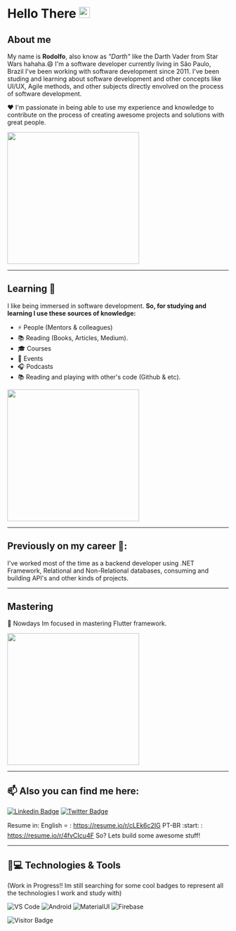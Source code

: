 <!--
**darthrodolfo/darthrodolfo** is a ✨ _special_ ✨ repository because its `README.md` (this file) appears on your GitHub profile.

Here are some ideas to get you started:

- 🔭 I’m currently working on ...
- 🌱 I’m currently learning ...
- 👯 I’m looking to collaborate on ...
- 🤔 I’m looking for help with ...
- 💬 Ask me about ...
- 📫 How to reach me: ...
- 😄 Pronouns: ...
- ⚡ Fun fact: ...
-->


# Hello There <img src="https://media.giphy.com/media/hvRJCLFzcasrR4ia7z/giphy.gif" width="25px"></a>

## About me
My name is **Rodolfo**, also know as *"Darth"* like the Darth Vader from Star Wars hahaha.😄
I'm a software developer currently living in São Paulo, Brazil 
I've been working with software development since 2011. I've been studing and learning about software development and other concepts like UI/UX, Agile methods, and other subjects directly envolved on the process of software development. 

:heart: I'm passionate in being able to use my experience and knowledge to contribute on the process of creating awesome projects and solutions with great people.

<img src="https://media1.tenor.com/images/86f2936e3b4e83969d4096dc3a2635b2/tenor.gif" width="300px">

<hr>

## Learning 🧠 
I like being immersed in software development.
**So, for studying and learning I use these sources of knowledge:**
- ⚡ People (Mentors & colleagues)
- :books: Reading (Books, Articles, Medium).
- :mortar_board: Courses
- :red_circle: Events
- :headphones: Podcasts
-  :books: Reading and playing with other's code (Github & etc).

<img src="https://media1.tenor.com/images/71a38d2d8cd692a63fbde70f899b3afc/tenor.gif?itemid=15313949" width="300">

<hr>

## Previously on my career :cowboy_hat_face::

I've worked most of the time as a backend developer using .NET Framework, Relational and Non-Relational databases, consuming and building API's and other kinds of projects.

<hr>

## Mastering
🌱 Nowdays Im focused in mastering Flutter framework.


<img src="https://challengerocket.com/content/2019/08/1565360407_learn-coding-programming-languages-developer.gif" width="300px">

<hr>

## 📫 Also you can find me here:

[![Linkedin Badge](https://img.shields.io/badge/-LinkedIn-blue?style=flat-square&logo=Linkedin&logoColor=white&link=https://www.linkedin.com/in/rodolfodiasvenancio/)](https://www.linkedin.com/in/rodolfodiasvenancio/)
[![Twitter Badge](https://img.shields.io/badge/-Twitter-1ca0f1?style=flat-square&labelColor=1ca0f1&logo=twitter&logoColor=white&link=https://twitter.com/darth_rodolfo)](https://twitter.com/darth_rodolfo)

Resume in:
English :star: : https://resume.io/r/cLEk6c2IG
PT-BR :start: : https://resume.io/r/4fvCIcu4F
So? Lets build some awesome stuff!

<hr>

## 🚀💻 Technologies & Tools

  (Work in Progress!! Im still searching for some cool badges to represent all the technologies I work and study with)

  ![VS Code](https://img.shields.io/badge/-VS%20Code-007ACC?style=flat-square&logo=visual-studio-code)
  ![Android](https://img.shields.io/badge/Android-05150C?style=flat-square&logo=android)
  ![MaterialUI](https://img.shields.io/badge/-MatrialUI-0081CB?style=flat-square&logo=material-UI)
  ![Firebase](https://img.shields.io/badge/Firebase-black?style=flat-square&logo=firebase)

![Visitor Badge](https://visitor-badge.laobi.icu/badge?page_id=darthrodolfo)
